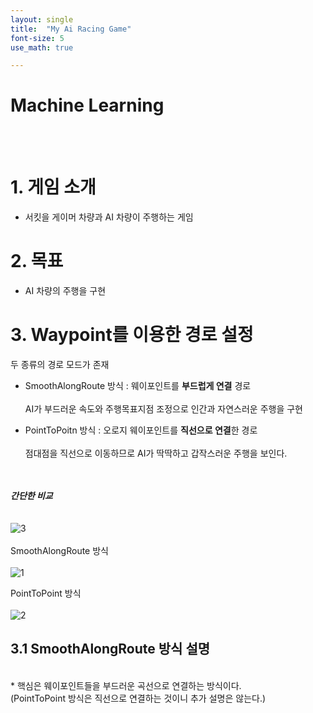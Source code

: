```yaml
---
layout: single
title:  "My Ai Racing Game"
font-size: 5
use_math: true

---
```

# Machine Learning

<br/><br/>
# **1. 게임 소개**

* 서킷을 게이머 차량과 AI 차량이 주행하는 게임

# **2. 목표**

* AI 차량의 주행을 구현 

# **3. Waypoint를 이용한 경로 설정**

두 종류의 경로 모드가 존재

* SmoothAlongRoute 방식 : 웨이포인트를 **부드럽게 연결** 경로<br/><br/>
AI가 부드러운 속도와 주행목표지점 조정으로 인간과 자연스러운 주행을 구현<br/>


* PointToPoitn 방식 : 오로지 웨이포인트를 **직선으로 연결**한 경로<br/><br/>
점대점을 직선으로 이동하므로 AI가 딱딱하고 갑작스러운 주행을 보인다.

<br/><br/>***간단한 비교***<br/>
<br/><br/>
![3](https://user-images.githubusercontent.com/80252681/129057707-8c70e233-7d89-49f2-937a-6a3f29d8cb93.jpg)<br/><br/>
SmoothAlongRoute 방식 <br/><br/>
![1](https://user-images.githubusercontent.com/80252681/129056815-5201d9db-e12c-41d9-88d2-7f84039c7724.jpg)

PointToPoint 방식
<br/><br/>
![2](https://user-images.githubusercontent.com/80252681/129058248-c6347365-0dd7-4cbb-a76c-f18c47c4db78.jpg)



## **3.1 SmoothAlongRoute 방식 설명**
<br/>
* 핵심은 웨이포인트들을 부드러운 곡선으로 연결하는 방식이다.<br/>
(PointToPoint 방식은 직선으로 연결하는 것이니 추가 설명은 않는다.)


